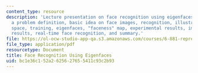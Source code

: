 ```yaml
---
content_type: resource
description: 'Lecture presentation on face recognition using eigenfaces. Topics include:
  a problem definition, basic idea on face images, recognition, illustration of face
  space, training, eigenfaces, "faceness" map, experimental results, image database
  results, real-time face recognition, and summary.'
file: https://ol-ocw-studio-app-qa.s3.amazonaws.com/courses/6-881-representation-and-modeling-for-image-analysis-spring-2005/bc1e36c152a2625627655411c93c2b93_l02.pdf
file_type: application/pdf
resourcetype: Document
title: Face Recognition Using Eigenfaces
uid: bc1e36c1-52a2-6256-2765-5411c93c2b93
---
```

